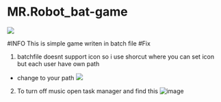 # MR.Robot_bat-game
![](https://i.imgur.com/WEa19IL.png)

#INFO
This is simple game writen in batch file
#Fix
1. batchfile doesnt support icon so i use shorcut where you can set icon but each user have own path
- change to your path ![](https://i.imgur.com/j3a8ptW.png)
2. To turn off music open task manager and find this ![image](https://i.imgur.com/Tr5mRlR.png)
